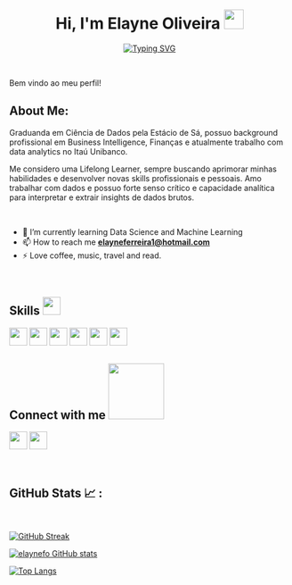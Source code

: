<h1 align="center"><b>Hi, I'm Elayne Oliveira </b><img src="https://media.giphy.com/media/hvRJCLFzcasrR4ia7z/giphy.gif" width="35"></h1>

<p align="center">
  <a href="https://git.io/typing-svg"><img src="https://readme-typing-svg.demolab.com?font=Fira+Code&duration=3500&pause=1000&color=0DE439&center=true&vCenter=true&width=435&lines=Data+Science;Business+Intelligence;Back-End;Love+to+learn+new+stuffs;Longlife+Learner" alt="Typing SVG" /></a>
</p>


<br>

Bem vindo ao meu perfil! 

  ## About Me:

Graduanda em Ciência de Dados pela Estácio de Sá, possuo background profissional em Business Intelligence, Finanças e atualmente trabalho com data analytics no Itaú Unibanco.

Me considero uma Lifelong Learner, sempre buscando aprimorar minhas habilidades e desenvolver novas skills profissionais e pessoais. 
Amo trabalhar com dados e possuo forte senso crítico e capacidade analítica para interpretar e extrair insights de dados brutos. 

<br>

- 🌱 I’m currently learning Data Science and Machine Learning
- 📫 How to reach me **elayneferreira1@hotmail.com**
- ⚡ Love coffee, music, travel and read.

<br>

<h2> Skills <img src = "https://media2.giphy.com/media/QssGEmpkyEOhBCb7e1/giphy.gif?cid=ecf05e47a0n3gi1bfqntqmob8g9aid1oyj2wr3ds3mg700bl&rid=giphy.gif" width = 32px> </h2>

<img width ='32px' src ='https://raw.githubusercontent.com/rahulbanerjee26/githubAboutMeGenerator/main/icons/python.svg' > <img width ='32px' src ='https://github.com/rahulbanerjee26/githubProfileReadmeGenerator/blob/main/icons/java.svg'> <img width ='32px' src ='https://github.com/rahulbanerjee26/githubProfileReadmeGenerator/blob/main/icons/javascript.svg'> <img width ='32px' src='https://github.com/rahulbanerjee26/githubProfileReadmeGenerator/blob/main/icons/github.svg'> <img width ='32px' src='https://github.com/rahulbanerjee26/githubProfileReadmeGenerator/blob/main/icons/html.svg'> <img width ='32px' src='https://github.com/rahulbanerjee26/githubProfileReadmeGenerator/blob/main/icons/css.svg'>

<h2> Connect with me <img src='https://raw.githubusercontent.com/ShahriarShafin/ShahriarShafin/main/Assets/handshake.gif' width="100px"> </h2>
<a href = 'https://www.linkedin.com/in/elayne-oliveira/'> <img width = '32px' align= 'center' src="https://raw.githubusercontent.com/rahulbanerjee26/githubAboutMeGenerator/main/icons/linked-in-alt.svg"/></a> 
<a href = 'https://www.github.com/elaynefo'> <img width = '32px' align= 'center' src="https://raw.githubusercontent.com/rahulbanerjee26/githubAboutMeGenerator/main/icons/github.svg"/></a>
  
<br>
<br>
  <br>
  
  ## GitHub Stats 📈 :

<br>

[![GitHub Streak](https://github-readme-streak-stats.herokuapp.com?user=elaynefo&theme=algolia&date_format=M%20j%5B%2C%20Y%5D)](https://git.io/streak-stats)

[![elaynefo GitHub stats](https://github-readme-stats.vercel.app/api?username=elaynefo&theme=algolia)](https://github.com/elaynefo/github-readme-stats) 

[![Top Langs](https://github-readme-stats.vercel.app/api/top-langs/?username=elaynefo&theme=algolia)](https://github.com/elaynefo/github-readme-stats)
<br></a>


